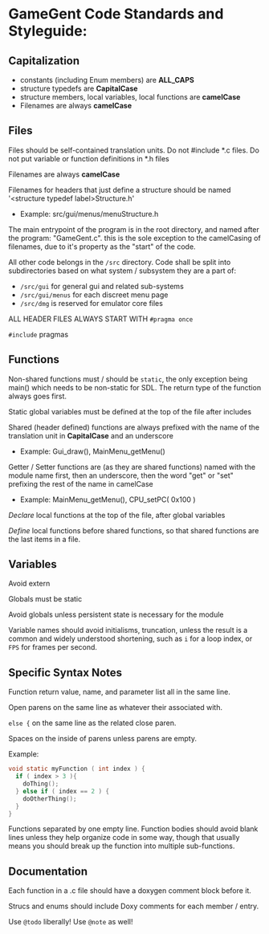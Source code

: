 # GameGent Code Standards and Styleguide:

## Capitalization
* constants (including Enum members) are **ALL_CAPS**
* structure typedefs are **CapitalCase**
* structure members, local variables, local functions are **camelCase**
* Filenames are always **camelCase**

## Files

Files should be self-contained translation units. Do not \#include \*.c files. Do not put variable or function definitions in \*.h files

Filenames are always **camelCase**

Filenames for headers that just define a structure should be named '\<structure typedef label>Structure.h'
* Example: src/gui/menus/menuStructure.h

The main entrypoint of the program is in the root directory, and named after the program: "GameGent.c". this is the sole exception to the camelCasing of filenames, due to it's property as the "start" of the code.

All other code belongs in the `/src` directory. Code shall be split into subdirectories based on what system / subsystem they are a part of:
* `/src/gui` for general gui and related sub-systems
* `/src/gui/menus` for each discreet menu page
* `/src/dmg` is reserved for emulator core files

ALL HEADER FILES ALWAYS START WITH `#pragma once`

`#include` pragmas

## Functions
Non-shared functions must / should be `static`, the only exception being main() which needs to be non-static for SDL. The return type of the function always goes first.

Static global variables must be defined at the top of the file after includes

Shared (header defined) functions are always prefixed with the name of the translation unit in **CapitalCase** and an underscore
* Example: Gui_draw(), MainMenu_getMenu()

Getter / Setter functions are (as they are shared functions) named with the module name first, then an underscore, then the word "get" or "set" prefixing the rest of the name in camelCase
* Example: MainMenu_getMenu(), CPU_setPC( 0x100 )


*Declare* local functions at the top of the file, after global variables

*Define* local functions before shared functions, so that shared functions are the last items in a file.

## Variables
Avoid extern

Globals must be static

Avoid globals unless persistent state is necessary for the module

Variable names should avoid initialisms, truncation, unless the result is a common and widely understood shortening, such as `i` for a loop index, or `FPS` for frames per second.

## Specific Syntax Notes
Function return value, name, and parameter list all in the same line.

Open parens on the same line as whatever their associated with.

`else {` on the same line as the related close paren.

Spaces on the inside of parens unless parens are empty.

Example:
```c
void static myFunction ( int index ) {
  if ( index > 3 ){
    doThing();
  } else if ( index == 2 ) {
    doOtherThing();
  }
}
```
Functions separated by one empty line. Function bodies should avoid blank lines unless they help organize code in some way, though that usually means you should break up the function into multiple sub-functions.

## Documentation
Each function in a .c file should have a doxygen comment block before it.

Strucs and enums should include Doxy comments for each member / entry.

Use `@todo` liberally! Use `@note` as well!
